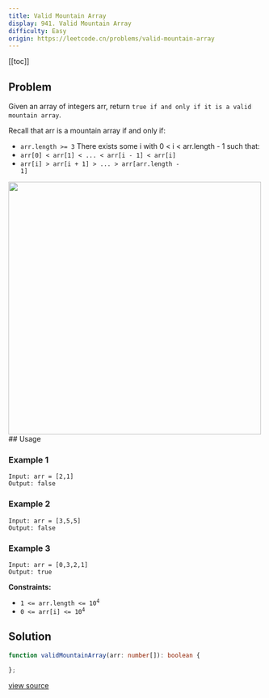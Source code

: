 ```yaml
---
title: Valid Mountain Array
display: 941. Valid Mountain Array
difficulty: Easy
origin: https://leetcode.cn/problems/valid-mountain-array
---
```


[[toc]]

## Problem

Given an array of integers arr, return `true if and only if it is a valid mountain array`.

Recall that arr is a mountain array if and only if:

- <code>arr.length &gt;= 3</code>
There exists some i with 0 &lt; i &lt; arr.length - 1 such that:
- <code>arr[0] &lt; arr[1] &lt; ... &lt; arr[i - 1] &lt; arr[i] </code>
- <code>arr[i] &gt; arr[i + 1] &gt; ... &gt; arr[arr.length - 1]</code>

<img src="https://assets.leetcode.com/uploads/2019/10/20/hint_valid_mountain_array.png" width="500" />
## Usage

### Example 1

```
Input: arr = [2,1]
Output: false
```

### Example 2

```
Input: arr = [3,5,5]
Output: false
```

### Example 3

```
Input: arr = [0,3,2,1]
Output: true
```

**Constraints:**

- <code>1 &lt;= arr.length &lt;= 10<sup>4</sup></code>
- <code>0 &lt;= arr[i] &lt;= 10<sup>4</sup></code>

## Solution

```ts
function validMountainArray(arr: number[]): boolean {

};
```

[view source](https://leetcode.cn/problems/valid-mountain-array)
